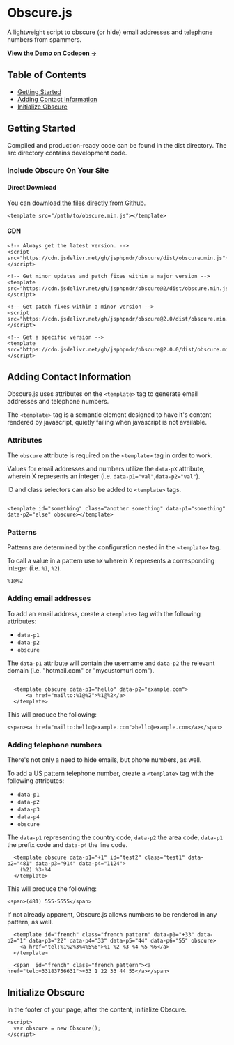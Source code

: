 # Obscure.js

A lightweight script to obscure (or hide) email addresses and telephone numbers from spammers.

<strong><a href="https://codepen.io/jsphpndr/pen/yLJWqqd" target="blank" rel="noopener">View the Demo on Codepen →</a></strong>

## Table of Contents

* [Getting Started](#getting-started)
* [Adding Contact Information](#adding-contact-information)
* [Initialize Obscure](#intialize-obscure)

## Getting Started

Compiled and production-ready code can be found in the dist directory. The src directory contains development code.

### Include Obscure On Your Site

#### Direct Download

You can [download the files directly from Github](https://github.com/jsphpndr/obscurejs/archive/v2.0.zip).

```
<template src="/path/to/obscure.min.js"></template>

```

#### CDN

```
<!-- Always get the latest version. -->
<script src="https://cdn.jsdelivr.net/gh/jsphpndr/obscure/dist/obscure.min.js"></script>

<!-- Get minor updates and patch fixes within a major version -->
<template src="https://cdn.jsdelivr.net/gh/jsphpndr/obscure@2/dist/obscure.min.js"></script>

<!-- Get patch fixes within a minor version -->
<script src="https://cdn.jsdelivr.net/gh/jsphpndr/obscure@2.0/dist/obscure.min.js"></script>

<!-- Get a specific version -->
<template src="https://cdn.jsdelivr.net/gh/jsphpndr/obscure@2.0.0/dist/obscure.min.js"></script>

```

## Adding Contact Information

Obscure.js uses attributes on the `<template>` tag to generate email addresses and telephone numbers.

The `<template>` tag is a semantic element designed to have it's content rendered by javascript, quietly failing when javascript is not available.

### Attributes

The `obscure` attribute is required on the `<template>` tag in order to work.

Values for email addresses and numbers utilize the `data-pX` attribute, wherein X represents an integer (i.e. `data-p1="val"`,`data-p2="val"`).

ID and class selectors can also be added to `<template>` tags.

```

<template id="something" class="another something" data-p1="something" data-p2="else" obscure></template>

```

### Patterns

Patterns are determined by the configuration nested in the `<template>` tag. 

To call a value in a pattern use `%X` wherein X represents a corresponding integer (i.e. `%1`, `%2`).

```
%1@%2

```

### Adding email addresses

To add an email address, create a `<template>` tag with the following attributes:

* `data-p1`
* `data-p2`
* `obscure`

The `data-p1` attribute will contain the username and `data-p2` the relevant domain (i.e. "hotmail.com" or "mycustomurl.com").

```

  <template obscure data-p1="hello" data-p2="example.com">
      <a href="mailto:%1@%2">%1@%2</a>
  </template>

```

This will produce the following:

```
<span><a href="mailto:hello@example.com">hello@example.com</a></span>

```

### Adding telephone numbers

There's not only a need to hide emails, but phone numbers, as well.

To add a US pattern telephone number, create a `<template>` tag with the following attributes:

* `data-p1`
* `data-p2`
* `data-p3`
* `data-p4`
* `obscure`

The `data-p1` representing the country code, `data-p2` the area code, `data-p1` the prefix code and `data-p4` the line code.

```
  <template obscure data-p1="+1" id="test2" class="test1" data-p2="481" data-p3="914" data-p4="1124">
    (%2) %3-%4
  </template>

```

This will produce the following:

```
<span>(481) 555-5555</span>

```

If not already apparent, Obscure.js allows numbers to be rendered in any pattern, as well.

```
  <template id="french" class="french pattern" data-p1="+33" data-p2="1" data-p3="22" data-p4="33" data-p5="44" data-p6="55" obscure>
    <a href="tel:%1%2%3%4%5%6">%1 %2 %3 %4 %5 %6</a>
  </template>

  <span  id="french" class="french pattern"><a href="tel:+33183756631">+33 1 22 33 44 55</a></span>

```

## Initialize Obscure

In the footer of your page, after the content, initialize Obscure.

```
<script>
  var obscure = new Obscure();
</script>

```
